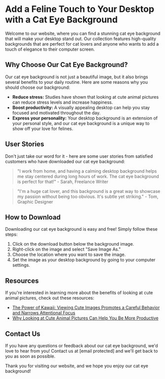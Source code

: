 <!--font:Great Vibes-->

# Add a Feline Touch to Your Desktop with a Cat Eye Background

Welcome to our website, where you can find a stunning cat eye background that will make your desktop stand out. Our collection features high-quality backgrounds that are perfect for cat lovers and anyone who wants to add a touch of elegance to their computer screen.

## Why Choose Our Cat Eye Background?

Our cat eye background is not just a beautiful image, but it also brings several benefits to your daily routine. Here are some reasons why you should choose our background:

- **Reduce stress:** Studies have shown that looking at cute animal pictures can reduce stress levels and increase happiness.
- **Boost productivity:** A visually appealing desktop can help you stay focused and motivated throughout the day.
- **Express your personality:** Your desktop background is an extension of your personal style, and our cat eye background is a unique way to show off your love for felines.

## User Stories

Don't just take our word for it - here are some user stories from satisfied customers who have downloaded our cat eye background:

> "I work from home, and having a calming desktop background helps me stay centered during long hours of work. The cat eye background is perfect for that!" - Sarah, Freelance Writer

> "I'm a huge cat lover, and this background is a great way to showcase my passion without being too obvious. It's subtle yet striking." - Tom, Graphic Designer

## How to Download

Downloading our cat eye background is easy and free! Simply follow these steps:

1. Click on the download button below the background image.
2. Right-click on the image and select "Save Image As."
3. Choose the location where you want to save the image.
4. Set the image as your desktop background by going to your computer settings.

## Resources

If you're interested in learning more about the benefits of looking at cute animal pictures, check out these resources:

- [The Power of Kawaii: Viewing Cute Images Promotes a Careful Behavior and Narrows Attentional Focus](#)
- [Why Looking at Cute Animal Pictures Can Help You Be More Productive](#)

## Contact Us

If you have any questions or feedback about our cat eye background, we'd love to hear from you! Contact us at [email protected] and we'll get back to you as soon as possible.

Thank you for visiting our website, and we hope you enjoy our cat eye background!

<!--

Write me content for website with wallpaper which alt text is:

"A close-up of a cat’s eye"

The name/title of the page should not be 1:1 copy of the alt text but rather a real content of the website which is using this wallpaper.

- Use markdown format 
- Start with heading
- Heading should be short and concise
- The content should look like a real website 
- The website should not be about the wallpaper, wallpaper is just a related background
- Heading should be contain work "wallpaper" or "background"
- Include real sections like references, contact, user stories, etc. use things relevant to the page purpose.
- Feel free to use structure like headings, bullets, numbering, blockquotes, paragraphs, horizontal lines, etc.
- You can use formatting like bold or _italic_
- You can include UTF-8 emojis
- Links should be only #hash anchors (and you can refer to the document itself)
- Do not include images


---


# Cat Eye Wallpaper: Add a Feline Touch to Your Desktop

Welcome to our website, where you can find a stunning cat eye wallpaper that will make your desktop stand out. Our collection features high-quality wallpapers that are perfect for cat lovers and anyone who wants to add a touch of elegance to their computer background.

## Why Choose Our Cat Eye Wallpaper?

Our cat eye wallpaper is not just a beautiful image, but it also brings several benefits to your daily routine. Here are some reasons why you should choose our wallpaper:

- **Reduce stress:** Studies have shown that looking at cute animal pictures can reduce stress levels and increase happiness.
- **Boost productivity:** A visually appealing desktop can help you stay focused and motivated throughout the day.
- **Express your personality:** Your desktop background is an extension of your personal style, and our cat eye wallpaper is a unique way to show off your love for felines.

## User Stories

Don't just take our word for it - here are some user stories from satisfied customers who have downloaded our cat eye wallpaper:

> "I work from home, and having a calming desktop background helps me stay centered during long hours of work. The cat eye wallpaper is perfect for that!" - Sarah, Freelance Writer

> "I'm a huge cat lover, and this wallpaper is a great way to showcase my passion without being too obvious. It's subtle yet striking." - Tom, Graphic Designer

## How to Download

Downloading our cat eye wallpaper is easy and free! Simply follow these steps:

1. Click on the download button below the wallpaper image.
2. Right-click on the image and select "Save Image As."
3. Choose the location where you want to save the image.
4. Set the image as your desktop background by going to your computer settings.

## References

If you're interested in learning more about the benefits of looking at cute animal pictures, check out these resources:

- [The Power of Kawaii: Viewing Cute Images Promotes a Careful Behavior and Narrows Attentional Focus](#)
- [Why Looking at Cute Animal Pictures Can Help You Be More Productive](#)

## Contact Us

If you have any questions or feedback about our cat eye wallpaper, we'd love to hear from you! Contact us at [email protected] and we'll get back to you as soon as possible.

Thank you for visiting our website, and we hope you enjoy our cat eye wallpaper!


---


Heading should not include word "wallpaper". The website should not be about the wallpaper itself, wallpaper is just a related background, rewrite whole content.


---


# Add a Feline Touch to Your Desktop with a Cat Eye Background

Welcome to our website, where you can find a stunning cat eye background that will make your desktop stand out. Our collection features high-quality backgrounds that are perfect for cat lovers and anyone who wants to add a touch of elegance to their computer screen.

## Why Choose Our Cat Eye Background?

Our cat eye background is not just a beautiful image, but it also brings several benefits to your daily routine. Here are some reasons why you should choose our background:

- **Reduce stress:** Studies have shown that looking at cute animal pictures can reduce stress levels and increase happiness.
- **Boost productivity:** A visually appealing desktop can help you stay focused and motivated throughout the day.
- **Express your personality:** Your desktop background is an extension of your personal style, and our cat eye background is a unique way to show off your love for felines.

## User Stories

Don't just take our word for it - here are some user stories from satisfied customers who have downloaded our cat eye background:

> "I work from home, and having a calming desktop background helps me stay centered during long hours of work. The cat eye background is perfect for that!" - Sarah, Freelance Writer

> "I'm a huge cat lover, and this background is a great way to showcase my passion without being too obvious. It's subtle yet striking." - Tom, Graphic Designer

## How to Download

Downloading our cat eye background is easy and free! Simply follow these steps:

1. Click on the download button below the background image.
2. Right-click on the image and select "Save Image As."
3. Choose the location where you want to save the image.
4. Set the image as your desktop background by going to your computer settings.

## Resources

If you're interested in learning more about the benefits of looking at cute animal pictures, check out these resources:

- [The Power of Kawaii: Viewing Cute Images Promotes a Careful Behavior and Narrows Attentional Focus](#)
- [Why Looking at Cute Animal Pictures Can Help You Be More Productive](#)

## Contact Us

If you have any questions or feedback about our cat eye background, we'd love to hear from you! Contact us at [email protected] and we'll get back to you as soon as possible.

Thank you for visiting our website, and we hope you enjoy our cat eye background!

-->
